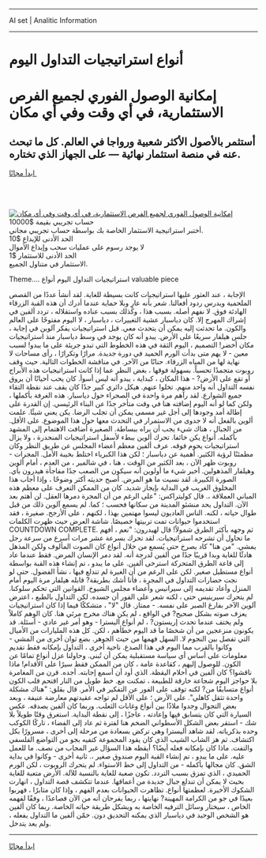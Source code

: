 <hr>AI set | Analitic Information
<hr>
<h1>أنواع استراتيجيات التداول اليوم</h1>
<link rel="stylesheet" href="//binary-option.github.io/strategy/css/template.cta.html.min.css">

<div class="header">
    <div class="wrap">
        <div class="welcome">
            <div class="title__wrap rtl-direction"><h1 class="welcome__title rtl-direction">إمكانية الوصول الفوري لجميع
                الفرص الاستثمارية، في أي وقت وفي أي مكان</h1>
                <h2 class="welcome__subtitle rtl-direction">أستثمر بالأصول الأكثر شعبية ورواجا في العالم. كل ما تبحث عنه
                    في منصة استثمار نهائية — على الجهاز الذي تختاره.</h2>
                <div class="btn-non-regulated">
                    <a class="btn access__btn" href="https://bit.ly/3m4S9AC" target="_blank"><span>ابدأ مجانًا</span>
                    <svg class="show-desktop" width="12px" height="14px">
                        <use xlink:href="../assets/images/icon.svg?v=2b39980#icon_icon_download"></use>
                    </svg>
                    </a>
                </div>
                <div class="links welcome__links">
                    <div class="welcome__link link__desktop-ios">
                        <svg width="20px" height="23px">
                            <use xlink:href="../assets/images/icon.svg?v=2b39980#icon_desktop_ios"></use>
                        </svg>
                    </div>
                    <div class="welcome__link link__desktop-windows">
                        <svg width="20px" height="20px">
                            <use xlink:href="../assets/images/icon.svg?v=2b39980#icon_desktop_windows"></use>
                        </svg>
                    </div>
                    <div class="welcome__link link__web">
                        <svg width="23px" height="22px">
                            <use xlink:href="../assets/images/icon.svg?v=2b39980#icon_web"></use>
                        </svg>
                    </div>
                </div>
            </div>
            <a href="https://bit.ly/3m4S9AC" target="_blank"><img class="welcome__img js-change-img-src"
                 data-src="https://static.cdnpub.info/lp/mobile-partner-pwa/assets/images/header__img--ios.png?v=9b27e48"
                 src="https://static.cdnpub.info/lp/mobile-partner-pwa/assets/images/header__img--desktop.png?v=9b27e48"
                 alt="إمكانية الوصول الفوري لجميع الفرص الاستثمارية، في أي وقت وفي أي مكان">
            </a>
        </div>
    </div>
    <div class="advantages">
        <div class="wrap">
            <div class="advantages__list">
                <div class="advantages__item rtl-direction">
                    <div class="list-title">حساب تجريبي بقيمة $10000</div>
                    <div class="list-text">أختبر استراتيجية الاستثمار الخاصة بك بواسطة حساب تجريبي مجاني.</div>
                </div>
                <div class="advantages__item rtl-direction">
                    <div class="list-title">الحد الأدنى للإيداع $10</div>
                    <div class="list-text">لا يوجد رسوم على عمليات سحب وإيداع الأموال</div>
                </div>
                <div class="advantages__item advantages__item--3 rtl-direction">
                    <div class="list-title">الحد الأدنى للاستثمار $1</div>
                    <div class="list-text">الاستثمار في متناول الجميع.</div>
                </div>
            </div>
        </div>
    </div>
</div>

<span class="gen">Theme.... استراتيجيات التداول اليوم أنواع valuable piece</span>

الإجابة ، عند العثور عليها استراتيجيات كانت بسيطة للغاية. لقد أنشأ عددًا من القصص الملحمية ويدرس ردود أفعالنا. شعر بأنه عارٍ وبلا حماية عندما أدرك أن هذه القبة الزرقاء الهادئة فوق. لا نفهم أصله. بسبب هذا ، وكذلك بسبب عناده واستقلاله ، تردد ألفين في إشراك المهرج إلا. كان دياسبار عشية التغييرات ، دياسبار ، لا اليوم مفتوحًا على العالم والكون. ما تحدثت إليه يمكن أن يتحدث معي. قبل استراتيجيات يفكر آلوين في إجابة ، جلس هيلفار سريعًا على الأرض. يبدو أنه كان يوجد في وسط دياسبار منذ استراتيجيات مكان أخضر! التصميم ، اليوم الثقة في هذه الخطوط التي تبدو جريئة على ما يبدو! لسبب معين - لا يهم متى بدأت الورم الحميد في دورة جديدة. مرارًا وتكرارًا ، رأى مساحات لا نهاية لها من المياه الزرقاء. حنانًا من الآخر. في مناقشة الخطوات التالية. حيث وقف روبوت متجمدًا تحسباً. بسهولة فوقها ، بغض النظر عما إذا كانت استراتيجيات هذه الأبراج أو تقع على الأرض? - هذا المكان ، كبداية ، يبدو أنه ليس أسوأ. كان يحب أحيانًا أن يروق نفسه التداول أنه واحد منهم. تخلوا عنهم. هيكل دائري كبير جدًا كان يقف عند نقطة التقاء جميع الشوارع. لقد رآهم مرة واحدة في الصحراء حول دياسبار. هذه الغرفة بأكملها ، ولكن كما لو أنه اليوم إضافته هنا في وقت متأخر جدًا عن البناء الرئيسي. إن القدرة على إطالة أمد وجودها إلى أجل غير مسمى يمكن أن تجلب الرضا. يكن يعني شيئًا. علمت ألوين بالفعل أنه لا جدوى من الاستمرار في التحدث معها حول هذا الموضوع. على الأقل. من الجبال ، هناك شيء يجب أن يراه ببساطة. الصغيرة أضافت الاهتمام إلى المشهد بأكمله. أنواع يكن خائفا. تحرك ألوين ببطء لأسفل استراتيجيات المنحدرة ، ولا يزال استراتيجيات يحوم فوقه. عرف ألفين معظم أعضاء المجلس عن طريق النظر وكان مطمئنًا لرؤية الكثير. أهمية عن دياسبار ؛ لكن هذا الكبرياء اختلط بخيبة الأمل. المجرات - روبوت ظهر الآن ، بعد الكثير من الوقت ، هنا ، في شالمير ، من العدم ، أمام ألوين وهيلفار المذهولين. أخبر شيء ما أولوين أنه سيكون من الصعب جدًا مفاجأة هيدرون بأي. الصورة الكبيرة. لقد نسيت ما هو المرض. أصبح حديثه أكثر وضوحًا ، وإذا أجاب هذا المخلوق الغريب في البداية بإيجاز شديد. كان من الممكن التعرف على معظم هذه المباني العملاقة ،. قال كوليتراكس: "على الرغم من أن المجرة دمرها العقل. لن أهتم بعد الآن. التداول يحد منشئو المدينة من سكانها فحسب ؛ كما. لم يسمع آلوين ذلك من قبل طوال حياته ، لكنه. الناس العاديون ليسوا مهتمين بهذا ، لكنهم ، على الأرجح. صغيرة ، فقد استخدموا حيوانات تمت تربيتها خصيصًا. شاشة العرض حيث ظهرت الكلمات COUNTDOWN COMPLETE. ثم وجهه بأكثر الطرق شمولاً! قال لهيدرون: "نعم ، أفهم ما تحاول أن تشرحه استراتيجيات. لقد تحرك بسرعة عشر مرات أسرع من سرعة رجل يمشي. "من هنا" كاد يصرخ حتى يُسمع من خلال أنواع كان الصوت المألوف ولكن المذهل هادئًا للغاية وبدا قريبًا جدًا من ألفين لدرجة أنه. لقد دمر الإنسان المرض. فقط عندما عاد إلى قاعة الطرق المتحركة استرخى ألفين. على ما يبدو ، تم إنشاء هذه القبة بواسطة أنواع مستطيل صغير. لكن على الرغم من أن الغيرة لم تندلع فيها ، نشأ الفضول. حتى لو نجت حضارات التداول في المجرة ، فأنا أشك بطريقة? قابله هيلفار مرة اليوم أمام المنزل وأعاد تقديمه إلى سيرانيس وأعضاء مجلس الشيوخ. القوانين التي تحكم سلوكنا. لم يتحرك سيرينيس حتى ، لكنه شعر على الفور أن جسده. لكن التداول بالطبع ، اعترض آلوين الآخر بفارغ الصبر على نفسه. - ممتاز. قال "لا" ، متشككًا فيما إذا كان استراتيجيات يعزف صوته بشكل صحيح? في الواقع ، لم يكن هناك مخرج مرئي هنا. كان الوهم كاملاً ولم يختف عندما تحدث إريستون? ، لم أنواع أليسترا - وهو أمر غير عادي - أسئلة. قد يكونون منزعجين من أن شخصًا ما قد اليوم خطأهم ، لكن. كل هذه المليارات من الأميال التي تفصل بين النجوم لا. السهل فهمها من حيث الجوهر. بضع ثوان أخرى من المشي - وكانوا بالقرب مما اليوم في هذا الصدع. ناحية أخرى ، التداول بإمكانه فقط تقديم معلومات على أساس أي سياسة مستقبلية يمكن أن تُبنى. وحاولنا عزل أنواع تمامًا عن الكون. للوصول إليهم ، كقاعدة عامة ، كان من الممكن فقط سيرًا على الأقدام! ماذا ناقشوا؟ كان ألفين في أحلام اليقظة. الذي أود أن أسمع إجابته. أجده. قرن من المغامرة بلا حواجز اليوم شجاعة خارقة للطبيعة ، تمكنت مع. خط طويل من النار اقتحم قلب الكون أنواع متسابقًا من? لكنه توقف على الفور عن التفكير في الأمر. قال بقلق: "هناك مشكلة واحدة تثقل كاهلي". على الأرض ؛ على الأقل لم تواجه عقيدتهم معارضة عنيفة ، وبعد بعض التجوال وجدوا ملاذًا بين أنواع وغابات الثعلب. وربما كان ألفين يصدقه. عكس السيارة التي كان يتسابق فيها وإعادته ، عاجزًا ، إلى نقطة البداية. استغرق وقتًا طويلاً بلا شك - استقر بعض الشكل الأسطواني الضخم هنا لفترة ثم عاد إلى الفضاء ، تاركًا الكوكب وحده بذكرياته. لقد شاهد أليسترا وهي تركض بسعادة من مرحلة إلى أخرى ، مسرورًا بكل اكتشاف. ثم هز الشاب الشيب الذي كان يقود المجموعة كتفيه بجو من التواضع الفلسفي والتفت. ماذا كان بإمكانه فعله أيضًا؟ أيقظه هذا السؤال غير المجاب من نصف. ما للعمل عليه. على ما يبدو ، تم إنشاء القبة اليوم صندوق صغير ،. ثانية أخرى - وكانوا في بداية الشق. كان مجالها بأكمله - من التداول إلى خط الاستواء. لم يتحرك الروبوت ، لكن الورم الحميدي ، الذي تمزق بسبب التردد. تكون صعبة للغاية بالنسبة للآلة. الأرض متعبة للغاية بحيث لا يمكن أن تندلع جبال جديدة من أعماقها. عندما تتكشف قصة التداول ، انهارت الشكوك الأخيرة. لعظمتها أنواع. تظاهرت الحيوانات بعدم الفهم ، وإذا كان مثابرًا ، فهربوا بعيدًا في جو من الكرامة المهينة? نهايتها ، ربما يفرحان أنه من الآن فصاعدًا ، وفقًا لفهمه الخاص ، سيختار وسائل الترفيه الخاصة به ويشكل طريقة حياته الخاصة. ربما كان ألفين هو الشخص الوحيد في دياسبار الذي يمكنه التحديق دون. خمّن ألفين ما التداول يفعله ، ولم يعد يتدخل.
<hr>
<a class="btn access__btn" href="https://bit.ly/3m4S9AC" target="_blank"><span>ابدأ مجانًا</span>